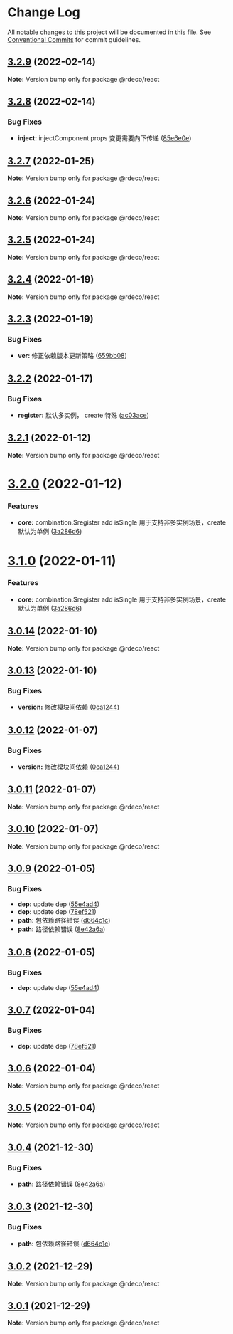 # Change Log

All notable changes to this project will be documented in this file.
See [Conventional Commits](https://conventionalcommits.org) for commit guidelines.

## [3.2.9](https://github.com/kinop112365362/structured-react-hook/compare/@rdeco/react@3.2.8...@rdeco/react@3.2.9) (2022-02-14)

**Note:** Version bump only for package @rdeco/react





## [3.2.8](https://github.com/kinop112365362/structured-react-hook/compare/@rdeco/react@3.2.7...@rdeco/react@3.2.8) (2022-02-14)


### Bug Fixes

* **inject:** injectComponent props 变更需要向下传递 ([85e6e0e](https://github.com/kinop112365362/structured-react-hook/commit/85e6e0e257e213a10262c7295a5a2391a635da1a))





## [3.2.7](https://github.com/kinop112365362/structured-react-hook/compare/@rdeco/react@3.2.6...@rdeco/react@3.2.7) (2022-01-25)

**Note:** Version bump only for package @rdeco/react





## [3.2.6](https://github.com/kinop112365362/structured-react-hook/compare/@rdeco/react@3.2.5...@rdeco/react@3.2.6) (2022-01-24)

**Note:** Version bump only for package @rdeco/react





## [3.2.5](https://github.com/kinop112365362/structured-react-hook/compare/@rdeco/react@3.2.4...@rdeco/react@3.2.5) (2022-01-24)

**Note:** Version bump only for package @rdeco/react





## [3.2.4](https://github.com/kinop112365362/structured-react-hook/compare/@rdeco/react@3.2.3...@rdeco/react@3.2.4) (2022-01-19)

**Note:** Version bump only for package @rdeco/react





## [3.2.3](https://github.com/kinop112365362/structured-react-hook/compare/@rdeco/react@3.2.2...@rdeco/react@3.2.3) (2022-01-19)


### Bug Fixes

* **ver:** 修正依赖版本更新策略 ([659bb08](https://github.com/kinop112365362/structured-react-hook/commit/659bb08d89ccc5b6051d1dbec85b7aa5b68a0518))





## [3.2.2](https://github.com/kinop112365362/structured-react-hook/compare/@rdeco/react@3.2.1...@rdeco/react@3.2.2) (2022-01-17)


### Bug Fixes

* **register:** 默认多实例， create 特殊 ([ac03ace](https://github.com/kinop112365362/structured-react-hook/commit/ac03ace72dad642023c4abc6bd612dffa3995de3))





## [3.2.1](https://github.com/kinop112365362/structured-react-hook/compare/@rdeco/react@3.2.0...@rdeco/react@3.2.1) (2022-01-12)

**Note:** Version bump only for package @rdeco/react





# [3.2.0](https://github.com/kinop112365362/structured-react-hook/compare/@rdeco/react@3.0.14...@rdeco/react@3.2.0) (2022-01-12)


### Features

* **core:** combination.$register add isSingle 用于支持非多实例场景，create 默认为单例 ([3a286d6](https://github.com/kinop112365362/structured-react-hook/commit/3a286d690e8144017c9bd6865f0689a42b6a4ffd))





# [3.1.0](https://github.com/kinop112365362/structured-react-hook/compare/@rdeco/react@3.0.14...@rdeco/react@3.1.0) (2022-01-11)


### Features

* **core:** combination.$register add isSingle 用于支持非多实例场景，create 默认为单例 ([3a286d6](https://github.com/kinop112365362/structured-react-hook/commit/3a286d690e8144017c9bd6865f0689a42b6a4ffd))





## [3.0.14](https://github.com/kinop112365362/structured-react-hook/compare/@rdeco/react@3.1.0...@rdeco/react@3.0.14) (2022-01-10)

**Note:** Version bump only for package @rdeco/react





## [3.0.13](https://github.com/kinop112365362/structured-react-hook/compare/@rdeco/react@3.0.10...@rdeco/react@3.0.13) (2022-01-10)


### Bug Fixes

* **version:** 修改模块间依赖 ([0ca1244](https://github.com/kinop112365362/structured-react-hook/commit/0ca12443041b9209ef5aa5f529ef34d344c2c054))





## [3.0.12](https://github.com/kinop112365362/structured-react-hook/compare/@rdeco/react@3.0.11...@rdeco/react@3.0.12) (2022-01-07)


### Bug Fixes

* **version:** 修改模块间依赖 ([0ca1244](https://github.com/kinop112365362/structured-react-hook/commit/0ca12443041b9209ef5aa5f529ef34d344c2c054))





## [3.0.11](https://github.com/kinop112365362/structured-react-hook/compare/@rdeco/react@3.0.10...@rdeco/react@3.0.11) (2022-01-07)

**Note:** Version bump only for package @rdeco/react





## [3.0.10](https://github.com/kinop112365362/structured-react-hook/compare/@rdeco/react@3.0.8...@rdeco/react@3.0.10) (2022-01-07)

**Note:** Version bump only for package @rdeco/react





## [3.0.9](https://github.com/kinop112365362/structured-react-hook/compare/@rdeco/react@3.0.1...@rdeco/react@3.0.9) (2022-01-05)


### Bug Fixes

* **dep:** update dep ([55e4ad4](https://github.com/kinop112365362/structured-react-hook/commit/55e4ad4cf771eb721a7ba71b5f3c887aa05b3442))
* **dep:** update dep ([78ef521](https://github.com/kinop112365362/structured-react-hook/commit/78ef521f5a2272e1a01fcf08f83fac9396016512))
* **path:** 包依赖路径错误 ([d664c1c](https://github.com/kinop112365362/structured-react-hook/commit/d664c1cb9e48ccaaec79ed4b5aec84ca333d7136))
* **path:** 路径依赖错误 ([8e42a6a](https://github.com/kinop112365362/structured-react-hook/commit/8e42a6ab5920993fd826d09e9a1ae39dd1a9687a))





## [3.0.8](https://github.com/kinop112365362/structured-react-hook/compare/@rdeco/react@3.0.7...@rdeco/react@3.0.8) (2022-01-05)


### Bug Fixes

* **dep:** update dep ([55e4ad4](https://github.com/kinop112365362/structured-react-hook/commit/55e4ad4cf771eb721a7ba71b5f3c887aa05b3442))





## [3.0.7](https://github.com/kinop112365362/structured-react-hook/compare/@rdeco/react@3.0.6...@rdeco/react@3.0.7) (2022-01-04)


### Bug Fixes

* **dep:** update dep ([78ef521](https://github.com/kinop112365362/structured-react-hook/commit/78ef521f5a2272e1a01fcf08f83fac9396016512))





## [3.0.6](https://github.com/kinop112365362/structured-react-hook/compare/@rdeco/react@3.0.5...@rdeco/react@3.0.6) (2022-01-04)

**Note:** Version bump only for package @rdeco/react





## [3.0.5](https://github.com/kinop112365362/structured-react-hook/compare/@rdeco/react@3.0.4...@rdeco/react@3.0.5) (2022-01-04)

**Note:** Version bump only for package @rdeco/react





## [3.0.4](https://github.com/kinop112365362/structured-react-hook/compare/@rdeco/react@3.0.3...@rdeco/react@3.0.4) (2021-12-30)


### Bug Fixes

* **path:** 路径依赖错误 ([8e42a6a](https://github.com/kinop112365362/structured-react-hook/commit/8e42a6ab5920993fd826d09e9a1ae39dd1a9687a))





## [3.0.3](https://github.com/kinop112365362/structured-react-hook/compare/@rdeco/react@3.0.2...@rdeco/react@3.0.3) (2021-12-30)


### Bug Fixes

* **path:** 包依赖路径错误 ([d664c1c](https://github.com/kinop112365362/structured-react-hook/commit/d664c1cb9e48ccaaec79ed4b5aec84ca333d7136))





## [3.0.2](https://github.com/kinop112365362/structured-react-hook/compare/@rdeco/react@3.0.1...@rdeco/react@3.0.2) (2021-12-29)

**Note:** Version bump only for package @rdeco/react





## [3.0.1](https://github.com/kinop112365362/structured-react-hook/compare/@rdeco/react@3.0.0...@rdeco/react@3.0.1) (2021-12-29)

**Note:** Version bump only for package @rdeco/react
